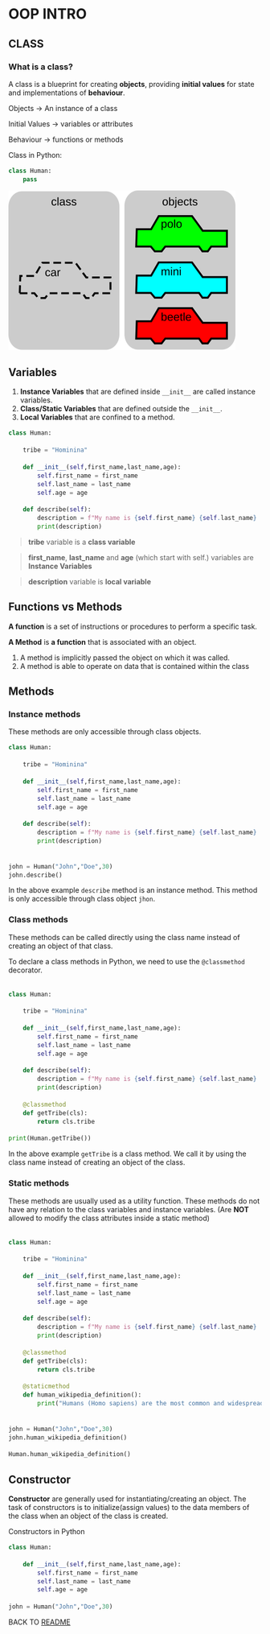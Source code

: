 
# OOP INTRO

## CLASS

### What is a class?

A class is a blueprint for creating **objects**, providing **initial values** for state and implementations of **behaviour**.

Objects -> An instance of a class

Initial Values -> variables or attributes

Behaviour -> functions or methods

Class in Python:
```python
class Human:
    pass
```

![class image](/Project/class_object.svg)

## Variables

1. **Instance Variables** that are defined inside `__init__` are called instance variables.
2. **Class/Static Variables** that are defined outside the `__init__`.
3. **Local Variables** that are confined to a method.
```python
class Human:
    
    tribe = "Hominina"

    def __init__(self,first_name,last_name,age):
        self.first_name = first_name
        self.last_name = last_name
        self.age = age
     
    def describe(self):
        description = f"My name is {self.first_name} {self.last_name}  and I am {self.age} years old."
        print(description)
```
> **tribe** variable is a **class variable**

> **first_name**, **last_name** and **age** (which start with self.) variables are **Instance Variables**
 
> **description** variable is **local variable**
> 
## Functions vs Methods

**A function** is a set of instructions or procedures to perform a specific task.

**A Method** is **a function** that is associated with an object.
1. A method is implicitly passed the object on which it was called.
2. A method is able to operate on data that is contained within the class

## Methods

### Instance methods

These methods are only accessible through class objects.

```python
class Human:

    tribe = "Hominina"

    def __init__(self,first_name,last_name,age):
        self.first_name = first_name
        self.last_name = last_name
        self.age = age

    def describe(self):
        description = f"My name is {self.first_name} {self.last_name}  and I am {self.age} years old."
        print(description)


john = Human("John","Doe",30)
john.describe()
```
In the above example `describe` method is an instance method. This method is only accessible through class object `jhon`. 

### Class methods

These methods can be called directly using the class name instead of creating an object of that class.

To declare a class methods in Python, we need to use the `@classmethod` decorator.
```python

class Human:

    tribe = "Hominina"

    def __init__(self,first_name,last_name,age):
        self.first_name = first_name
        self.last_name = last_name
        self.age = age

    def describe(self):
        description = f"My name is {self.first_name} {self.last_name}  and I am {self.age} years old."
        print(description)

    @classmethod
    def getTribe(cls):
        return cls.tribe

print(Human.getTribe())
```
In the above example `getTribe` is a class method. We call it by using the class name instead of creating an object of the class.

### Static methods

These methods are usually used as a utility function. These methods do not have any relation to the class variables and instance variables. (Are **NOT** allowed to modify the class attributes inside a static method)
```python

class Human:

    tribe = "Hominina"

    def __init__(self,first_name,last_name,age):
        self.first_name = first_name
        self.last_name = last_name
        self.age = age

    def describe(self):
        description = f"My name is {self.first_name} {self.last_name}  and I am {self.age} years old."
        print(description)

    @classmethod
    def getTribe(cls):
        return cls.tribe

    @staticmethod
    def human_wikipedia_definition():
        print("Humans (Homo sapiens) are the most common and widespread species of primate in the great ape family Hominidae.")


john = Human("John","Doe",30)
john.human_wikipedia_definition()

Human.human_wikipedia_definition()
```

## Constructor
**Constructor** are generally used for instantiating/creating an object. The task of constructors is to initialize(assign values) to the data members of the class when an object of the class is created.

Constructors in Python

```python
class Human:

    def __init__(self,first_name,last_name,age):
        self.first_name = first_name
        self.last_name = last_name
        self.age = age
        
john = Human("John","Doe",30)
```

BACK TO [README](/README.md)